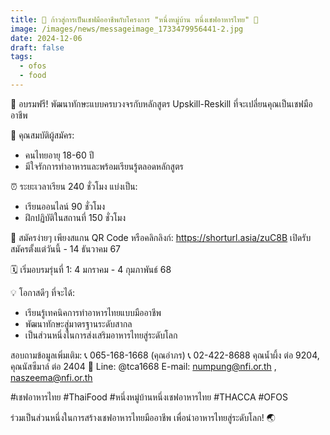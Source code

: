 ```yaml
---
title: 🌟 ก้าวสู่การเป็นเชฟมืออาชีพกับโครงการ "หนึ่งหมู่บ้าน หนึ่งเชฟอาหารไทย" 🥘
image: /images/news/messageimage_1733479956441-2.jpg
date: 2024-12-06
draft: false
tags:
  - ofos
  - food
---
```

💫 อบรมฟรี! พัฒนาทักษะแบบครบวงจรกับหลักสูตร Upskill-Reskill ที่จะเปลี่ยนคุณเป็นเชฟมืออาชีพ



📝 คุณสมบัติผู้สมัคร:

* คนไทยอายุ 18-60 ปี
* มีใจรักการทำอาหารและพร้อมเรียนรู้ตลอดหลักสูตร



⏰ ระยะเวลาเรียน 240 ชั่วโมง แบ่งเป็น:

* เรียนออนไลน์ 90 ชั่วโมง
* ฝึกปฏิบัติในสถานที่ 150 ชั่วโมง



📍 สมัครง่ายๆ เพียงสแกน QR Code หรือคลิกลิงก์: https://shorturl.asia/zuC8B เปิดรับสมัครตั้งแต่วันนี้ - 14 ธันวาคม 67

🗓️ เริ่มอบรมรุ่นที่ 1: 4 มกราคม - 4 กุมภาพันธ์ 68



💡 โอกาสดีๆ ที่จะได้:

* เรียนรู้เทคนิคการทำอาหารไทยแบบมืออาชีพ
* พัฒนาทักษะสู่มาตรฐานระดับสากล
* เป็นส่วนหนึ่งในการส่งเสริมอาหารไทยสู่ระดับโลก



สอบถามข้อมูลเพิ่มเติม: 📞 065-168-1668 (คุณอำภร) 📞 02-422-8688  คุณน้ำผึ้ง  ต่อ 9204, คุณนัสซีมาล์ ต่อ 2404 💬 Line: @tca1668 E-mail: numpung@nfi.or.th , naszeema@nfi.or.th

\#เชฟอาหารไทย #ThaiFood #หนึ่งหมู่บ้านหนึ่งเชฟอาหารไทย #THACCA #OFOS

ร่วมเป็นส่วนหนึ่งในการสร้างเชฟอาหารไทยมืออาชีพ เพื่อนำอาหารไทยสู่ระดับโลก! 🌏
